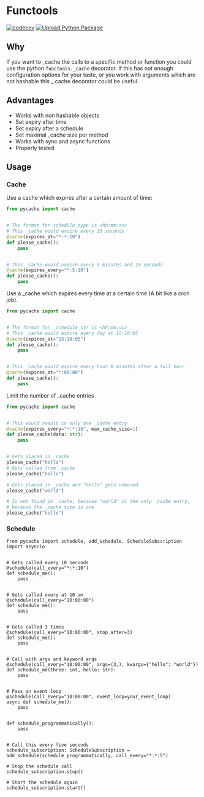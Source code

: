 # Functools

[![codecov](https://codecov.io/gh/HuiiBuh/pycache/branch/master/graph/badge.svg?token=WYBEMXAQVO)](https://codecov.io/gh/HuiiBuh/pycache)
[![Upload Python Package](https://github.com/HuiiBuh/pycache/actions/workflows/publish.yml/badge.svg)](https://github.com/HuiiBuh/pycache/actions/workflows/publish.yml)

## Why

If you want to _cache the calls to a specific method or function you could use the python `functools._cache` decorator.
If this has not enough configuration options for your taste, or you work with arguments which are not hashable this _
cache decorator could be useful.

## Advantages

+ Works with non hashable objects
+ Set expiry after time
+ Set expiry after a schedule
+ Set maximal _cache size per method
+ Works with sync and async functions
+ Properly tested

## Usage

### Cache

Use a cache which expires after a certain amount of time:

```python
from pycache import cache


# The format for schedule_type is <hh:mm:ss>
# This _cache would expire every 10 seconds
@cache(expires_at="*:*:10")
def please_cache():
    pass


# This _cache would expire every 5 minutes and 10 seconds
@cache(expires_every="*:5:10")
def please_cache():
    pass
```

Use a _cache which expires every time at a certain time (A bit like a cron job).

```python
from pycache import cache


# The format for _schedule_str is <hh:mm:ss>
# This _cache would expire every day at 15:10:05
@cache(expires_at="15:10:05")
def please_cache():
    pass


# This _cache would expire every hour 8 minutes after a full hour
@cache(expires_at="*:08:00")
def please_cache():
    pass
```

Limit the number of _cache entries

```python
from pycache import cache


# This would result in only one _cache entry
@cache(expires_every="*:*:10", max_cache_size=1)
def please_cache(data: str):
    pass


# Gets placed in _cache
please_cache("hello")
# Gets called from _cache
please_cache("hello")

# Gets placed in _cache and "hello" gets removed
please_cache("world")

# Is not found in _cache, because "world" is the only _cache entry, 
# because the _cache size is one
please_cache("hello")
```

### Schedule

```python3
from pycache import schedule, add_schedule, ScheduleSubscription
import asyncio


# Gets called every 10 seconds
@schedule(call_every="*:*:10")
def schedule_me():
    pass


# Gets called every at 10 am
@schedule(call_every="10:00:00")
def schedule_me():
    pass


# Gets called 3 times
@schedule(call_every="10:00:00", stop_after=3)
def schedule_me():
    pass


# Call with args and keyword args
@schedule(call_every="10:00:00", args=(3,), kwargs={"hello": "world"})
def schedule_me(three: int, hello: str):
    pass


# Pass an event loop
@schedule(call_every="10:00:00", event_loop=your_event_loop)
async def schedule_me():
    pass


def schedule_programmatically():
    pass


# Call this every five seconds
schedule_subscription: ScheduleSubscription = add_schedule(schedule_programmatically, call_every="*:*:5")

# Stop the schedule call
schedule_subscription.stop()

# Start the schedule again
schedule_subscription.start()
```
